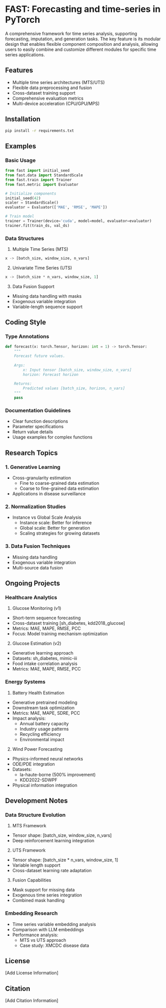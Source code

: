 # FAST: Forecasting and time-series in PyTorch

A comprehensive framework for time series analysis, supporting forecasting, imputation, and generation tasks. The key feature is its modular design that enables flexible component composition and analysis, allowing users to easily combine and customize different modules for specific time series applications.

## Features

- Multiple time series architectures (MTS/UTS)
- Flexible data preprocessing and fusion
- Cross-dataset training support
- Comprehensive evaluation metrics
- Multi-device acceleration (CPU/GPU/MPS)

## Installation

```bash
pip install -r requirements.txt
```

## Examples

### Basic Usage

```python
from fast import initial_seed
from fast.data import StandardScale
from fast.train import Trainer
from fast.metric import Evaluator

# Initialize components
initial_seed(42)
scaler = StandardScale()
evaluator = Evaluator(['MAE', 'RMSE', 'MAPE'])

# Train model
trainer = Trainer(device='cuda', model=model, evaluator=evaluator)
trainer.fit(train_ds, val_ds)
```

### Data Structures

1. Multiple Time Series (MTS)
```python
x -> [batch_size, window_size, n_vars]
```

2. Univariate Time Series (UTS) 
```python
x -> [batch_size * n_vars, window_size, 1]
```

3. Data Fusion Support
- Missing data handling with masks
- Exogenous variable integration
- Variable-length sequence support

## Coding Style

### Type Annotations
```python
def forecast(x: torch.Tensor, horizon: int = 1) -> torch.Tensor:
    """
    Forecast future values.
    
    Args:
        x: Input tensor [batch_size, window_size, n_vars]
        horizon: Forecast horizon
    
    Returns:
        Predicted values [batch_size, horizon, n_vars]
    """
    pass
```

### Documentation Guidelines
- Clear function descriptions
- Parameter specifications
- Return value details
- Usage examples for complex functions

## Research Topics

### 1. Generative Learning
- Cross-granularity estimation
  - Fine to coarse-grained data estimation
  - Coarse to fine-grained data estimation
- Applications in disease surveillance

### 2. Normalization Studies
- Instance vs Global Scale Analysis
  - Instance scale: Better for inference
  - Global scale: Better for generation
  - Scaling strategies for growing datasets

### 3. Data Fusion Techniques
- Missing data handling
- Exogenous variable integration
- Multi-source data fusion

## Ongoing Projects

### Healthcare Analytics

1. Glucose Monitoring (v1)
- Short-term sequence forecasting
- Cross-dataset training [sh_diabetes, kdd2018_glucose]
- Metrics: MAE, MAPE, RMSE, PCC
- Focus: Model training mechanism optimization

2. Glucose Estimation (v2)
- Generative learning approach
- Datasets: sh_diabetes, mimic-iii
- Food intake correlation analysis
- Metrics: MAE, MAPE, RMSE, PCC

### Energy Systems

1. Battery Health Estimation
- Generative pretrained modeling
- Downstream task optimization
- Metrics: MAE, MAPE, SDRE, PCC
- Impact analysis:
  - Annual battery capacity
  - Industry usage patterns
  - Recycling efficiency
  - Environmental impact

2. Wind Power Forecasting
- Physics-informed neural networks
- ODE/PDE integration
- Datasets:
  - la-haute-borne (500% improvement)
  - KDD2022-SDWPF
- Physical information integration

## Development Notes

### Data Structure Evolution
1. MTS Framework
- Tensor shape: [batch_size, window_size, n_vars]
- Deep reinforcement learning integration

2. UTS Framework
- Tensor shape: [batch_size * n_vars, window_size, 1]
- Variable length support
- Cross-dataset learning rate adaptation

3. Fusion Capabilities
- Mask support for missing data
- Exogenous time series integration
- Combined mask handling

### Embedding Research
- Time series variable embedding analysis
- Comparison with LLM embeddings
- Performance analysis:
  - MTS vs UTS approach
  - Case study: XMCDC disease data

## License

[Add License Information]

## Citation

[Add Citation Information]
```